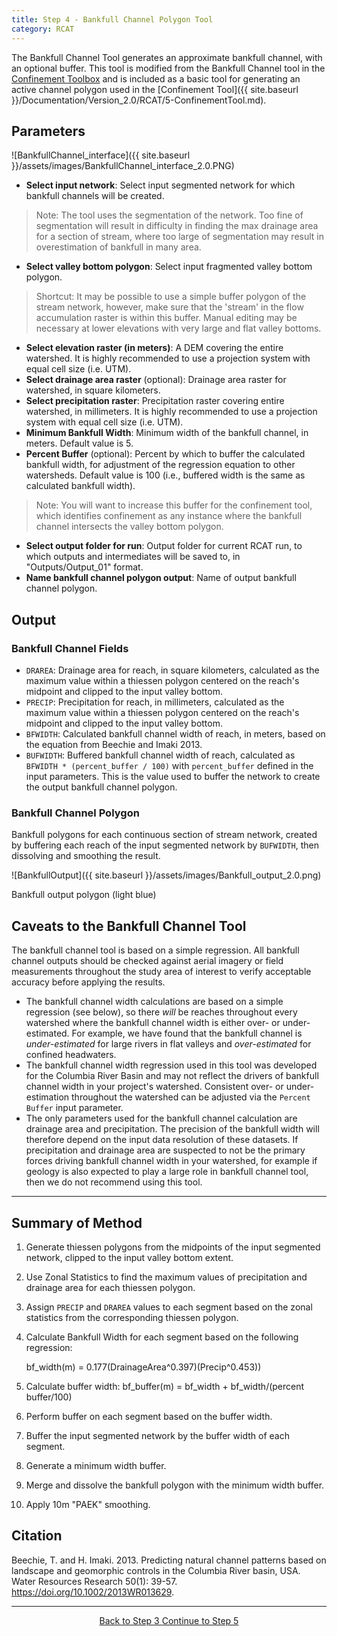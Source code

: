 ```yaml
---
title: Step 4 - Bankfull Channel Polygon Tool
category: RCAT
---
```


The Bankfull Channel Tool generates an approximate bankfull channel, with an optional buffer. This tool is modified from the Bankfull Channel tool in the [Confinement Toolbox](http://confinement.riverscapes.net/) and is included as a basic tool for generating an active channel polygon used in the [Confinement Tool]({{ site.baseurl }}/Documentation/Version_2.0/RCAT/5-ConfinementTool.md). 

## Parameters

![BankfullChannel_interface]({{ site.baseurl }}/assets/images/BankfullChannel_interface_2.0.PNG)

- **Select input network**: Select input segmented network for which bankfull channels will be created.

>  Note: The tool uses the segmentation of the network. Too fine of segmentation will result in difficulty in finding the max drainage area for a section of stream, where too large of segmentation may result in overestimation of bankfull in many area.

- **Select valley bottom polygon**: Select input fragmented valley bottom polygon.

> Shortcut: It may be possible to use a simple buffer polygon of the stream network, however, make sure that the 'stream' in the flow accumulation raster is within this buffer. Manual editing may be necessary at lower elevations with very large and flat valley bottoms.

- **Select elevation raster (in meters)**: A DEM covering the entire watershed. It is highly recommended to use a projection system with equal cell size (i.e. UTM).
- **Select drainage area raster** (optional): Drainage area raster for watershed, in square kilometers.
- **Select precipitation raster**: Precipitation raster covering entire watershed, in millimeters. It is highly recommended to use a projection system with equal cell size (i.e. UTM).
- **Minimum Bankfull Width**: Minimum width of the bankfull channel, in meters. Default value is 5.
- **Percent Buffer** (optional): Percent by which to buffer the calculated bankfull width, for adjustment of the regression equation to other watersheds. Default value is 100 (i.e., buffered width is the same as calculated bankfull width).

> Note: You will want to increase this buffer for the confinement tool, which identifies confinement as any instance where the bankfull channel intersects the valley bottom polygon.

- **Select output folder for run**: Output folder for current RCAT run, to which outputs and intermediates will be saved to, in "Outputs/Output_01" format.
- **Name bankfull channel polygon output**: Name of output bankfull channel polygon.

## Output

### Bankfull Channel Fields

- `DRAREA`: Drainage area for reach, in square kilometers, calculated as the maximum value within a thiessen polygon centered on the reach's midpoint and clipped to the input valley bottom. 
- `PRECIP`: Precipitation for reach, in millimeters, calculated as the maximum value within a thiessen polygon centered on the reach's midpoint and clipped to the input valley bottom.
- `BFWIDTH`: Calculated bankfull channel width of reach, in meters, based on the equation from Beechie and Imaki 2013.
- `BUFWIDTH`: Buffered bankfull channel width of reach, calculated as `BFWIDTH * (percent_buffer / 100)` with `percent_buffer` defined in the input parameters. This is the value used to buffer the network to create the output bankfull channel polygon.

### Bankfull Channel Polygon

Bankfull polygons for each continuous section of  stream network, created by buffering each reach of the input segmented network by `BUFWIDTH`, then dissolving and smoothing the result.

![BankfullOutput]({{ site.baseurl }}/assets/images/Bankfull_output_2.0.png)

Bankfull output polygon (light blue)

## Caveats to the Bankfull Channel Tool

The bankfull channel tool is based on a simple regression. All bankfull channel outputs should be checked against aerial imagery or field measurements throughout the study area of interest to verify acceptable accuracy before applying the results. 

- The bankfull channel width calculations are based on a simple regression (see below), so there *will* be reaches throughout every watershed where the bankfull channel width is either over- or under-estimated. For example, we have found that the bankfull channel is *under-estimated* for large rivers in flat valleys and *over-estimated* for confined headwaters. 
- The bankfull channel width regression used in this tool was developed for the Columbia River Basin and may not reflect the drivers of bankfull channel width in your project's watershed. Consistent over- or under-estimation throughout the watershed can be adjusted via the `Percent Buffer` input parameter. 
- The only parameters used for the bankfull channel calculation are drainage area and precipitation. The precision of the bankfull width will therefore depend on the input data resolution of these datasets. If precipitation and drainage area are suspected to not be the primary forces driving bankfull channel width in your watershed, for example if geology is also expected to play a large role in bankfull channel tool, then we do not recommend using this tool.



------

## Summary of Method 

1. Generate thiessen polygons from the midpoints of the input segmented network, clipped to the input valley bottom extent.
2. Use Zonal Statistics to find the maximum values of precipitation and drainage area for each thiessen polygon.
3. Assign `PRECIP` and `DRAREA` values to each segment based on the zonal statistics from the corresponding thiessen polygon.
4. Calculate Bankfull Width for each segment based on the following regression:

   bf_width(m) = 0.177(DrainageArea^0.397)(Precip^0.453))
5. Calculate buffer width:
   bf_buffer(m) = bf_width + bf_width/(percent buffer/100)
6. Perform buffer on each segment based on the buffer width.
7. Buffer the input segmented network by the buffer width of each segment.
8. Generate a minimum width buffer.
9. Merge and dissolve the bankfull polygon with the minimum width buffer.
10. Apply 10m "PAEK" smoothing.

## Citation

Beechie, T. and H. Imaki. 2013. Predicting natural channel patterns based on landscape and geomorphic controls in the Columbia River basin, USA. Water Resources Research 50(1): 39-57. https://doi.org/10.1002/2013WR013629.

--------------------------------
<div align="center">
	<a class="hollow button" href="{{ site.baseurl }}/Documentation/Version_2.0/RCAT/3-RVD"><i class="fa fa-arrow-circle-left"></i> Back to Step 3 </a>
	<a class="hollow button" href="{{ site.baseurl }}/Documentation/Version_2.0/RCAT/5-ConfinementTool"><i class="fa fa-arrow-circle-right"></i> Continue to Step 5 </a>
</div>	
